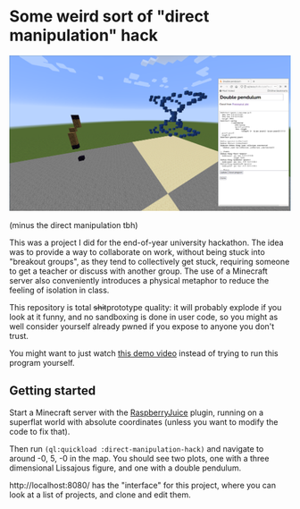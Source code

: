 # Some weird sort of "direct manipulation" hack

![](screenshot.png)

(minus the direct manipulation tbh)

This was a project I did for the end-of-year university hackathon. The
idea was to provide a way to collaborate on work, without being stuck
into "breakout groups", as they tend to collectively get stuck,
requiring someone to get a teacher or discuss with another group. The
use of a Minecraft server also conveniently introduces a physical
metaphor to reduce the feeling of isolation in class.

This repository is total ~~shit~~prototype quality: it will probably
explode if you look at it funny, and no sandboxing is done in user
code, so you might as well consider yourself already pwned if you
expose to anyone you don't trust.

You might want to just watch [this demo
video](https://www.youtube.com/watch?v=9TQTMvoPJJY) instead of trying
to run this program yourself.

## Getting started

Start a Minecraft server with the
  [RaspberryJuice](https://github.com/zhuowei/RaspberryJuice) plugin,
  running on a superflat world with absolute coordinates (unless you
  want to modify the code to fix that).
  
Then run `(ql:quickload :direct-manipulation-hack)` and navigate to
around -0, 5, -0 in the map. You should see two plots, one with a
three dimensional Lissajous figure, and one with a double pendulum.

http://localhost:8080/ has the "interface" for this project, where you
can look at a list of projects, and clone and edit them.
